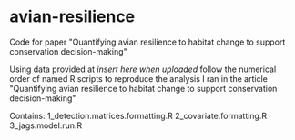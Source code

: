 # avian-resilience
Code for paper "Quantifying avian resilience to habitat change to support conservation decision-making"

Using data provided at *insert here when uploaded* follow the numerical order of named R scripts to reproduce the analysis I ran in the article "Quantifying avian resilience to habitat change to support conservation decision-making"

Contains:
1_detection.matrices.formatting.R
2_covariate.formatting.R
3_jags.model.run.R
